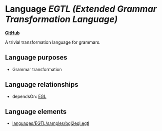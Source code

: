 # Language _EGTL (Extended Grammar Transformation Language)_
**[GitHub](https://github.com/softlang/yas/blob/master/languages/EGTL)**

A trivial transformation language for grammars.

## Language purposes
* Grammar transformation

## Language relationships
* dependsOn: [EGL](http://softlang.github.io/yas/languages/EGL.html)

## Language elements
* [languages/EGTL/samples/bgl2egl.egtl](../../languages/EGTL/samples/bgl2egl.egtl)
